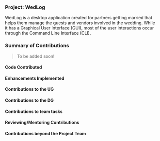 ### Project: WedLog

WedLog is a desktop application created for partners getting married that helps them manage the guests and vendors 
involved in the wedding. While it has a Graphical User Interface (GUI), most of the user interactions occur through the
Command Line Interface (CLI).

### Summary of Contributions
> To be added soon!

#### Code Contributed

#### Enhancements Implemented

#### Contributions to the UG

#### Contributions to the DG

#### Contributions to team tasks

#### Reviewing/Mentoring Contributions

#### Contributions beyond the Project Team